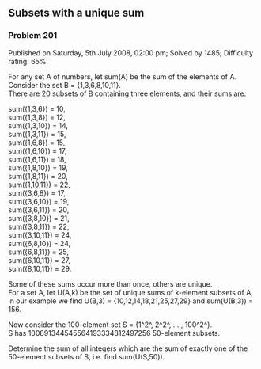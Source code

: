 Subsets with a unique sum
-------------------------

### Problem 201

Published on Saturday, 5th July 2008, 02:00 pm; Solved by 1485;
Difficulty rating: 65%

For any set A of numbers, let sum(A) be the sum of the elements of A.\
 Consider the set B = {1,3,6,8,10,11}.\
 There are 20 subsets of B containing three elements, and their sums
are:

sum({1,3,6}) = 10,\
 sum({1,3,8}) = 12,\
 sum({1,3,10}) = 14,\
 sum({1,3,11}) = 15,\
 sum({1,6,8}) = 15,\
 sum({1,6,10}) = 17,\
 sum({1,6,11}) = 18,\
 sum({1,8,10}) = 19,\
 sum({1,8,11}) = 20,\
 sum({1,10,11}) = 22,\
 sum({3,6,8}) = 17,\
 sum({3,6,10}) = 19,\
 sum({3,6,11}) = 20,\
 sum({3,8,10}) = 21,\
 sum({3,8,11}) = 22,\
 sum({3,10,11}) = 24,\
 sum({6,8,10}) = 24,\
 sum({6,8,11}) = 25,\
 sum({6,10,11}) = 27,\
 sum({8,10,11}) = 29.

Some of these sums occur more than once, others are unique.\
 For a set A, let U(A,k) be the set of unique sums of k-element subsets
of A, in our example we find U(B,3) = {10,12,14,18,21,25,27,29} and
sum(U(B,3)) = 156.

Now consider the 100-element set S = {1^2^, 2^2^, ... , 100^2^}.\
 S has 100891344545564193334812497256 50-element subsets.

Determine the sum of all integers which are the sum of exactly one of
the 50-element subsets of S, i.e. find sum(U(S,50)).
